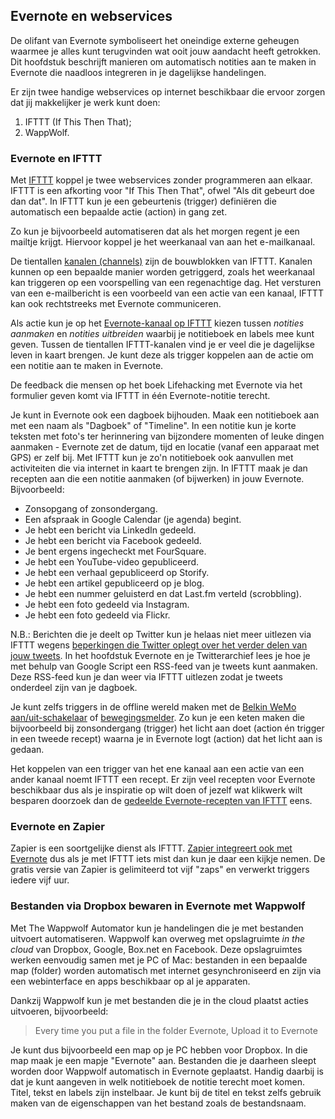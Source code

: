 ## Evernote en webservices
De olifant van Evernote symboliseert het oneindige externe geheugen waarmee je alles kunt terugvinden wat ooit jouw aandacht heeft getrokken. Dit hoofdstuk beschrijft manieren  om automatisch notities aan te maken in Evernote die naadloos integreren in je dagelijkse handelingen.

Er zijn twee handige webservices op internet beschikbaar die ervoor zorgen dat jij makkelijker je werk kunt doen:

1. IFTTT (If This Then That);
2. WappWolf.

### Evernote en IFTTT

Met [IFTTT](http://www.eenmanierom.nl/ifttt-if-this-then-that/) koppel je twee webservices zonder programmeren aan elkaar. IFTTT is een afkorting voor "If This Then That", ofwel "Als dit gebeurt doe dan dat". In IFTTT kun je een gebeurtenis (trigger) definiëren die automatisch een bepaalde actie (action) in gang zet.

Zo kun je bijvoorbeeld automatiseren dat als het morgen regent je een mailtje krijgt. Hiervoor koppel je het weerkanaal van aan het e-mailkanaal.

De tientallen [kanalen (channels)](http://ifttt.com/channels) zijn de bouwblokken van IFTTT. Kanalen kunnen op een bepaalde manier worden getriggerd, zoals het weerkanaal kan triggeren op een voorspelling van een regenachtige dag. Het versturen van een e-mailbericht is een voorbeeld van een actie van een kanaal, IFTTT kan ook rechtstreeks met Evernote communiceren.

Als actie kun je op het [Evernote-kanaal op IFTTT](http://ifttt.com/evernote) kiezen tussen *notities aanmaken* en *notities uitbreiden* waarbij je notitieboek en labels mee kunt geven. Tussen de tientallen IFTTT-kanalen vind je er veel die je dagelijkse leven in kaart brengen. Je kunt deze als trigger koppelen aan de actie om een notitie aan te maken in Evernote.

De feedback die mensen op het boek Lifehacking met Evernote via het formulier geven komt via IFTTT in één Evernote-notitie terecht.

Je kunt in Evernote ook een dagboek bijhouden. Maak een notitieboek aan met een naam als "Dagboek" of "Timeline". In een notitie kun je korte teksten met foto's ter herinnering van bijzondere momenten of leuke dingen aanmaken - Evernote zet de datum, tijd en locatie (vanaf een apparaat met GPS) er zelf bij. Met IFTTT kun je zo'n notitieboek ook aanvullen met activiteiten die via internet in kaart te brengen zijn. In IFTTT maak je dan recepten aan die een notitie aanmaken (of bijwerken) in jouw Evernote. Bijvoorbeeld:

* Zonsopgang of zonsondergang.
* Een afspraak in Google Calendar (je agenda) begint.
* Je hebt een bericht via LinkedIn gedeeld.
* Je hebt een bericht via Facebook gedeeld.
* Je bent ergens ingecheckt met FourSquare.
* Je hebt een YouTube-video gepubliceerd.
* Je hebt een verhaal gepubliceerd op Storify.
* Je hebt een artikel gepubliceerd op je blog.
* Je hebt een nummer geluisterd en dat Last.fm verteld (scrobbling).
* Je hebt een foto gedeeld via Instagram.
* Je hebt een foto gedeeld via Flickr.

N.B.: Berichten die je deelt op Twitter kun je helaas niet meer uitlezen via IFTTT wegens [beperkingen die Twitter oplegt over het verder delen van jouw tweets](http://updates.ifttt.com/post/31945038639/upcoming-changes-to-twitter-triggers "Upcoming changes to Twitter Triggers"). In het hoofdstuk Evernote en je Twitterarchief lees je hoe je met behulp van Google Script een RSS-feed van je tweets kunt aanmaken. Deze RSS-feed kun je dan weer via IFTTT uitlezen zodat je tweets onderdeel zijn van je dagboek.

Je kunt zelfs triggers in de offline wereld maken met de [Belkin WeMo aan/uit-schakelaar](http://ifttt.com/wemo_switch) of [bewegingsmelder](http://ifttt.com/wemo_motion). Zo kun je een keten maken die bijvoorbeeld bij zonsondergang (trigger) het licht aan doet (action én trigger in een tweede recept) waarna je in Evernote logt (action) dat het licht aan is gedaan.

Het koppelen van een trigger van het ene kanaal aan een actie van een ander kanaal noemt IFTTT een recept. Er zijn veel recepten voor Evernote beschikbaar dus als je inspiratie op wilt doen of jezelf wat klikwerk wilt besparen doorzoek dan de [gedeelde Evernote-recepten van IFTTT](http://ifttt.com/recipes/search?utf8=%E2%9C%93&q=Evernote) eens.

### Evernote en Zapier

Zapier is een soortgelijke dienst als IFTTT. [Zapier integreert ook met Evernote](https://zapier.com/zapbook/evernote/ "Zapier: Evernote Integrations") dus als je met IFTTT iets mist dan kun je daar een kijkje nemen. De gratis versie van Zapier is gelimiteerd tot vijf "zaps" en verwerkt triggers iedere vijf uur.

### Bestanden via Dropbox bewaren in Evernote met Wappwolf

Met The Wappwolf Automator kun je handelingen die je met bestanden uitvoert automatiseren. Wappwolf kan overweg met opslagruimte *in the cloud* van Dropbox, Google, Box.net en Facebook. Deze opslagruimtes werken eenvoudig samen met je PC of Mac: bestanden in een bepaalde map (folder) worden automatisch met internet gesynchroniseerd en zijn via een webinterface en apps beschikbaar op al je apparaten.

Dankzij Wappwolf kun je met bestanden die je in the cloud plaatst acties uitvoeren, bijvoorbeeld:

> Every time you put a file in the folder Evernote, Upload it to Evernote

Je kunt dus bijvoorbeeld een map op je PC hebben voor Dropbox. In die map maak je een mapje "Evernote" aan. Bestanden die je daarheen sleept worden door Wappwolf automatisch in Evernote geplaatst. Handig daarbij is dat je kunt aangeven in welk notitieboek de notitie terecht moet komen. Titel, tekst en labels zijn instelbaar. Je kunt bij de titel en tekst zelfs gebruik maken van de eigenschappen van het bestand zoals de bestandsnaam.
